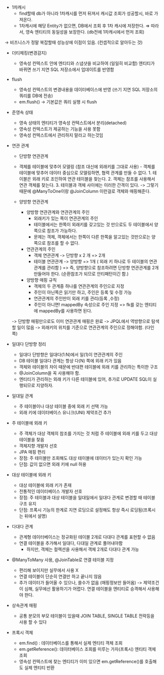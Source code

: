 - 1차캐시
  - find할때 db가 아니라 1차캐시를 먼저 뒤져서 캐시값 조회가 성공할시, 바로 가져온다.
  - 1차캐시에 해당 Entity가 없으면, DB에서 조회 후 1차 캐시에 저장한다.
    ⇒ 따라서, 영속 엔티티의 동일성을 보장한다. (db전에 1차캐시에서 먼저 조회)

→ 비즈니스가 정말 복잡할때 성능상에 이점이 있음. (컨셉적으로 알아두는 것)

- 더티체킹(변경감지)

  - 영속성 컨텍스트 안에 엔티티와 스냅샷을 비교하여 (일일히 비교함) 엔티티가 바뀌면 쓰기 지연 SQL 저장소에서 업데이트를 반영함

- flush

  - 영속성 컨텍스트의 변경내용을 데이터베이스에 반영 (쓰기 지연 SQL 저장소의 쿼리를 DB에 전송)
  - em.flush() → 기본값은 쿼리 실행 시 flush

- 준영속 상태

  - 영속 상태의 엔티티가 영속성 컨텍스트에서 분리(detached)
  - 영속성 컨텍스트가 제공하는 기능을 사용 못함
  - 영속성 컨텍스트에서 관리하지 말라고 하는것임

- 연관 관계

  - 단방향 연관관계
  - 객체를 테이블에 맞추어 모델링 (참조 대신에 외래키를 그대로 사용) - 객체를 테이블에 맞추어 데이터 중심으로 모델링하면, 협력 관계를 만들 수 없다. 1. 테이블은 외래 키로 조인하여 연관 테이블을 찾는다. 2. 객체는 참조를 사용해서 연관 객체를 찾는다. 3. 테이블과 객체 사이에는 이러한 간격이 있다.
    -> 그렇기 때문에 @ManyToOne이랑 @JoinColumn 이런걸로 객체와 매핑해준다.

  - 양방향 연관관계
    - 양방향 연관관계와 연관관계의 주인
      - 외래키가 있는 쪽이 연관관계의 주인
      - 테이블에서는 한쪽이 외래키를 갖고있는 것 만으로도 두 테이블에서 양쪽으로 참조가 가능하다.
      - 문제는 객체, 객체에서는 한쪽이 다른 한쪽을 알고있는 것만으로는 양쪽으로 참조를 할 수 없다.
    - 연관관계의 주인
      - 객체 연관관계 -> 단방향 x 2 개 => 2개
      - 테이블 연관관계 -> 양방향 => 1개 ( 외래 키 하나로 두 테이블의 연관관계를 관리함 )
        => 즉, 양방향으로 참조하려면 단방향 연관관계를 2개 만들어야 한다. (순환참조가 되므로 안티패턴이긴 함.)
    - 양방향 매핑 규칙
      - 객체의 두 관계중 하나를 연관관계의 주인으로 지정
      - 주인이 아닌쪽은 읽기만 하고, 주인은 등록 및 수정 가능
      - 연관관계의 주인만이 외래 키를 관리(등록 ,수정)
      - 주인이 아니면! mappedBy 속성으로 주인 지정
        => fk를 갖는 엔티티에 mappedBy를 사용하면 된다.

  -> 단방향 매핑만으로도 이미 연관관계 매핑은 완료
  -> JPQL에서 역방향으로 탐색할 일이 많음
  -> 외래키의 위치를 기준으로 연관관계의 주인으로 정해야함. (다인쪽)

- 일대다 단방향 정리

  - 일대다 단방향은 일대다(1:N)에서 일(1)이 연관관계의 주인
  - DB 테이블 일대다 관계는 항상 다(N) 쪽에 외래 키가 있음
  - 객체와 테이블의 차이 때문에 반대편 테이블에 외래 키를 관리하는 특이한 구조
  - @JoinColumn을 꼭 사용해야 함.
  - 엔티티가 관리하는 외래 키가 다른 테이블에 있어, 추가로 UPDATE SQL이 실행되므로 지양하자.

- 일대일 관계
  - 주 테이블이나 대상 테이블 중에 외래 키 선택 가능
  - 외래 키에 데이터베이스 유니크(UNI) 제약조건 추가

- 주 테이블에 외래 키
  - 주 객체가 대상 객체의 참조를 가지는 것 처럼 주 테이블에 외래 키를 두고 대상 테이블을 찾음
  - 객체지향 개발자 선호
  - JPA 매핑 편리
  - 장점: 주 테이블만 조회해도 대상 테이블에 데이터가 있는지 확인 가능
  - 단점: 값이 없으면 외래 키에 null 허용
- 대상 테이블에 외래 키

  - 대상 테이블에 외래 키가 존재
  - 전통적인 데이터베이스 개발자 선호
  - 장점: 주 테이블과 대상 테이블을 일대일에서 일대다 관계로 변경할 때 테이블 구조 유지
  - 단점: 프록시 기능의 한계로 지연 로딩으로 설정해도 항상 즉시 로딩됨(프록시는 뒤에서 설명)

- 다대다 관계
  - 관계형 데이터베이스는 정규화된 테이블 2개로 다대다 관계를 표현할 수 없음
  - 연결 테이블을 추가해서 일대다, 다대일 관계로 풀어내야함
    - 하지만, 객체는 컬렉션을 사용해서 객체 2개로 다대다 관계 가능
- @ManyToMany 사용, @JoinTable로 연결 테이블 지정
  - 편리해 보이지만 실무에서 사용 X
  - 연결 테이블이 단순히 연결만 하고 끝나지 않음
  - 추가 데이터가 들어올 수 있으나, 쓸수가 없음 (매핑정보만 들어옴)
    -> 제약조건이 심해, 실무에선 활용하기가 어렵다. 연결 테이블을 엔티티로 승격해서 사용해야 한다.

- 상속관계 매핑
  - 공통 분모의 부모 테이블이 있을때 JOIN TABLE, SINGLE TABLE 전략등을 사용 할 수 있다

- 프록시 객체
  - em.find() : 데이터베이스를 통해서 실제 엔티티 객체 조회
  - em.getReference(): 데이터베이스 조회를 미루는 가자(프록시) 엔티티 객체 조회
  - 영속성 컨텍스트에 찾는 엔티티가 이미 있으면 em.getReference()를 호출해도 실제 엔티티 반환